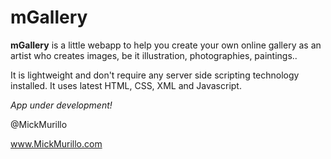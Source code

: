 # mGallery

**mGallery** is a little webapp to help you create your own online gallery as an artist who creates images, be it illustration, photographies, paintings..

It is lightweight and don't require any server side scripting technology installed. It uses latest HTML, CSS, XML and Javascript.

*App under development!*

@MickMurillo

www.MickMurillo.com
